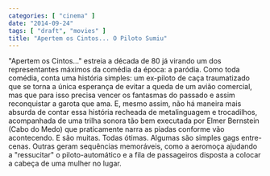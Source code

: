 ```yaml
---
categories: [ "cinema" ]
date: "2014-09-24"
tags: [ "draft", "movies" ]
title: "Apertem os Cintos... O Piloto Sumiu"
---
```

"Apertem os Cintos..." estreia a década de 80 já virando um dos
representantes máximos da comédia da época: a paródia. Como
toda comédia, conta uma história simples: um ex-piloto de caça
traumatizado que se torna a única esperança de evitar a queda de
um avião comercial, mas que para isso precisa vencer os fantasmas
do passado e assim reconquistar a garota que ama. E, mesmo assim,
não há maneira mais absurda de contar essa história recheada de
metalinguagem e trocadilhos, acompanhada de uma trilha sonora tão bem
executada por Elmer Bernstein (Cabo do Medo) que praticamente narra as
piadas conforme vão acontecendo. E são muitas. Todas ótimas. Algumas
são simples gags entre-cenas. Outras geram sequências memoráveis,
como a aeromoça ajudando a "ressucitar" o piloto-automático e a fila
de passageiros disposta a colocar a cabeça de uma mulher no lugar.
